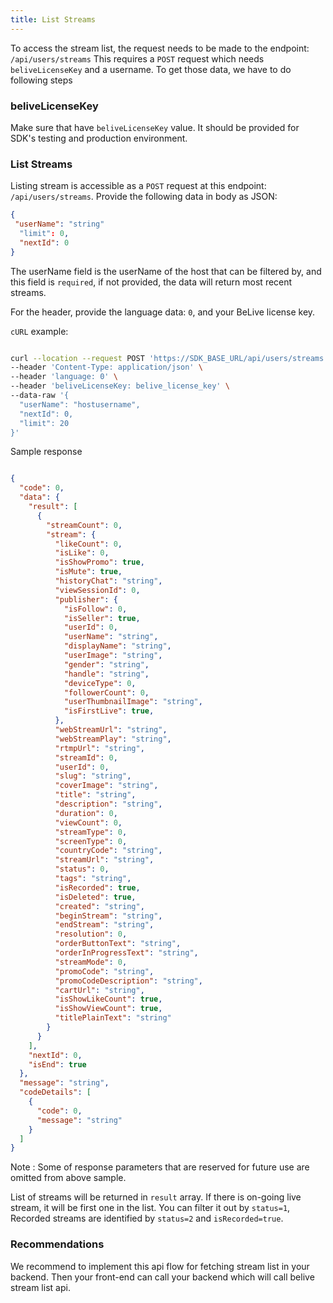 ```yaml
---
title: List Streams
---
```


To access the stream list, the request needs to be made to the endpoint: `/api/users/streams`  This requires a `POST` request 
which needs `beliveLicenseKey` and a username.  To get those data, we have to do following steps 
 

### beliveLicenseKey

Make sure that have `beliveLicenseKey` value. It should be provided for SDK's testing and production environment.


### List Streams

Listing stream is accessible as a `POST` request at this endpoint: `/api/users/streams`.  Provide the following data in body as 
JSON:

```json
{
 "userName": "string"
  "limit": 0,
  "nextId": 0
}
```


The userName field is the userName of the host that can be filtered by, and this field is `required`, if not provided, the data will return most recent streams. 

For the header,  provide the language data: `0`, and your BeLive license key.

`cURL` example:

```bash

curl --location --request POST 'https://SDK_BASE_URL/api/users/streams' \
--header 'Content-Type: application/json' \
--header 'language: 0' \
--header 'beliveLicenseKey: belive_license_key' \
--data-raw '{
  "userName": "hostusername",
  "nextId": 0,
  "limit": 20
}'


```

Sample response 

```json

{
  "code": 0,
  "data": {
    "result": [
      {
        "streamCount": 0,
        "stream": {
          "likeCount": 0,
          "isLike": 0,
          "isShowPromo": true,
          "isMute": true,
          "historyChat": "string",
          "viewSessionId": 0,
          "publisher": {
            "isFollow": 0,
            "isSeller": true,
            "userId": 0,
            "userName": "string",
            "displayName": "string",
            "userImage": "string",
            "gender": "string",
            "handle": "string",
            "deviceType": 0,
            "followerCount": 0,
            "userThumbnailImage": "string",
            "isFirstLive": true,
          },
          "webStreamUrl": "string",
          "webStreamPlay": "string",
          "rtmpUrl": "string",
          "streamId": 0,
          "userId": 0,
          "slug": "string",
          "coverImage": "string",
          "title": "string",
          "description": "string",
          "duration": 0,
          "viewCount": 0,
          "streamType": 0,
          "screenType": 0,
          "countryCode": "string",
          "streamUrl": "string",
          "status": 0,
          "tags": "string",
          "isRecorded": true,
          "isDeleted": true,
          "created": "string",
          "beginStream": "string",
          "endStream": "string",
          "resolution": 0,
          "orderButtonText": "string",
          "orderInProgressText": "string",
          "streamMode": 0,
          "promoCode": "string",
          "promoCodeDescription": "string",
          "cartUrl": "string",
          "isShowLikeCount": true,
          "isShowViewCount": true,
          "titlePlainText": "string"
        }
      }
    ],
    "nextId": 0,
    "isEnd": true
  },
  "message": "string",
  "codeDetails": [
    {
      "code": 0,
      "message": "string"
    }
  ]
}

````
Note : Some of response parameters that are reserved for future use are omitted from above sample. 

List of streams will be returned in `result` array. If there is on-going live stream, it will be first one in the list. You can filter it out by `status=1`,
Recorded streams are identified by `status=2` and `isRecorded=true`.

### Recommendations

We recommend to implement this api flow for fetching stream list in your backend. Then your front-end can call your backend which will call belive stream list api.